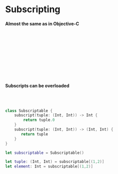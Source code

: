 &nbsp;  

&nbsp;  

&nbsp;  

# Subscripting

#### Almost the same as in Objective-C

&nbsp;  

&nbsp;  

&nbsp;  

&nbsp;  

&nbsp;  

#### Subscripts can be overloaded  

&nbsp;  

```swift

class Subscriptable {
    subscript(tuple: (Int, Int)) -> Int {
        return tuple.0
    }
    subscript(tuple: (Int, Int)) -> (Int, Int) {
       return tuple
    }
}

let subscriptable = Subscriptable()

let tuple: (Int, Int) = subscriptable[(1,2)]
let element: Int = subscriptable[(1,2)]
```
&nbsp;  

&nbsp;  

&nbsp;  
